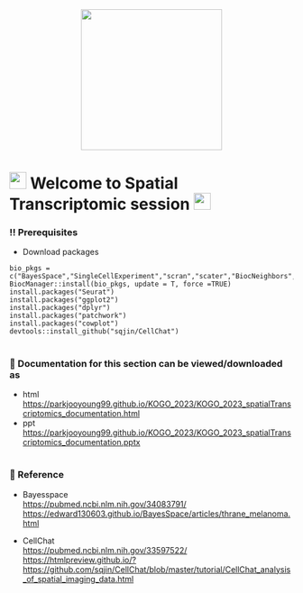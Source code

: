 <div id="header" align="center">
  <img src="https://media.giphy.com/media/VekcnHOwOI5So/giphy.gif" width="250"/>
</div>

<h1>
  <img src="https://media.giphy.com/media/hvRJCLFzcasrR4ia7z/giphy.gif" width="30px"/>
   Welcome to Spatial Transcriptomic session 
  <img src="https://media.giphy.com/media/hvRJCLFzcasrR4ia7z/giphy.gif" width="30px"/>
</h1>


### :bangbang: Prerequisites 

* Download packages
```
bio_pkgs = c("BayesSpace","SingleCellExperiment","scran","scater","BiocNeighbors","ComplexHeatmap")
BiocManager::install(bio_pkgs, update = T, force =TRUE)
install.packages("Seurat")
install.packages("ggplot2")
install.packages("dplyr")
install.packages("patchwork")
install.packages("cowplot")
devtools::install_github("sqjin/CellChat")
```

<h1>
  
</h1>


### :orange_book: Documentation for this section can be viewed/downloaded as
* html  
  https://parkjooyoung99.github.io/KOGO_2023/KOGO_2023_spatialTranscriptomics_documentation.html
* ppt  
  https://parkjooyoung99.github.io/KOGO_2023/KOGO_2023_spatialTranscriptomics_documentation.pptx
  
<h1>
  
</h1>
  
### :green_book: Reference   
 * Bayesspace  
  https://pubmed.ncbi.nlm.nih.gov/34083791/
  https://edward130603.github.io/BayesSpace/articles/thrane_melanoma.html
 
 * CellChat  
  https://pubmed.ncbi.nlm.nih.gov/33597522/
  https://htmlpreview.github.io/?https://github.com/sqjin/CellChat/blob/master/tutorial/CellChat_analysis_of_spatial_imaging_data.html


